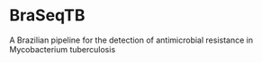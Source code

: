 # BraSeqTB
A Brazilian pipeline for the detection of antimicrobial resistance in Mycobacterium tuberculosis
